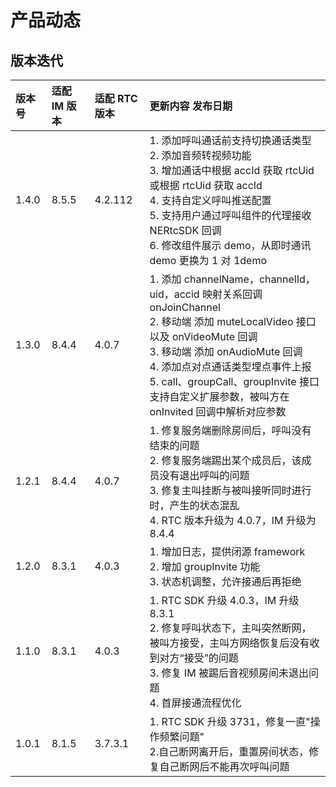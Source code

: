 # 产品动态

## 版本迭代

| 版本号 | 适配 IM 版本 | 适配 RTC 版本 | 更新内容 发布日期                                                                                                                                                                                                                                                                                                    |
| :----- | :----------- | :------------ | :------------------------------------------------------------------------------------------------------------------------------------------------------------------------------------------------------------------------------------------------------------------------------------------------------------------- |
| 1.4.0  | 8.5.5        | 4.2.112       | 1. 添加呼叫通话前支持切换通话类型 <br />2. 添加音频转视频功能 <br />3. 增加通话中根据 accId 获取 rtcUid 或根据 rtcUid 获取 accId <br />4. 支持自定义呼叫推送配置 <br />5. 支持用户通过呼叫组件的代理接收 NERtcSDK 回调 <br />6. 修改组件展示 demo，从即时通讯 demo 更换为 1 对 1demo                                 | 2021-10-29 |
| 1.3.0  | 8.4.4        | 4.0.7         | 1. 添加 channelName，channelId，uid，accid 映射关系回调 onJoinChannel<br />2. 移动端 添加 muteLocalVideo 接口以及 onVideoMute 回调 <br />3. 移动端 添加 onAudioMute 回调 <br />4. 添加点对点通话类型埋点事件上报 <br />5. call、groupCall、groupInvite 接口支持自定义扩展参数，被叫方在 onInvited 回调中解析对应参数 | 2021-06-24 |
| 1.2.1  | 8.4.4        | 4.0.7         | 1. 修复服务端删除房间后，呼叫没有结束的问题 <br />2. 修复服务端踢出某个成员后，该成员没有退出呼叫的问题 <br />3. 修复主叫挂断与被叫接听同时进行时，产生的状态混乱 <br />4. RTC 版本升级为 4.0.7，IM 升级为 8.4.4                                                                                                     | 2021-06-08 |
| 1.2.0  | 8.3.1        | 4.0.3         | 1. 增加日志，提供闭源 framework <br /> 2. 增加 groupInvite 功能 <br /> 3. 状态机调整，允许接通后再拒绝                                                                                                                                                                                                               | 2021-05-14 |
| 1.1.0  | 8.3.1        | 4.0.3         | 1. RTC SDK 升级 4.0.3，IM 升级 8.3.1 <br />2. 修复呼叫状态下，主叫突然断网，被叫方接受，主叫方网络恢复后没有收到对方“接受”的问题 <br />3. 修复 IM 被踢后音视频房间未退出问题 <br />4. 首屏接通流程优化                                                                                                               | 2021-04-25 |
| 1.0.1  | 8.1.5        | 3.7.3.1       | 1. RTC SDK 升级 3731，修复一直"操作频繁问题" <br />2.自己断网离开后，重置房间状态，修复自己断网后不能再次呼叫问题                                                                                                                                                                                                    | 2021-03-10 |
